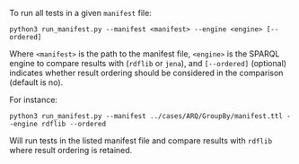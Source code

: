 To run all tests in a given `manifest` file:
```
python3 run_manifest.py --manifest <manifest> --engine <engine> [--ordered]
```
Where `<manifest>` is the path to the manifest file, `<engine>` is the SPARQL engine to compare results with (`rdflib` or `jena`), and `[--ordered]` (optional) indicates whether result ordering should be considered in the comparison (default is no).

For instance:
```
python3 run_manifest.py --manifest ../cases/ARQ/GroupBy/manifest.ttl --engine rdflib --ordered
```
Will run tests in the listed manifest file and compare results with `rdflib` where result ordering is retained.